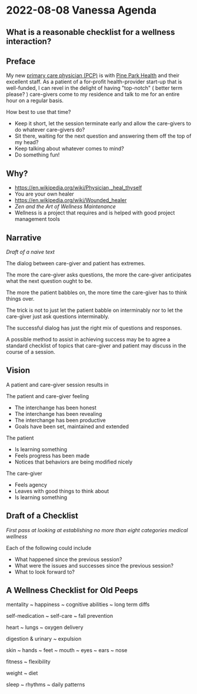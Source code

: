 # 2022-08-08 Vanessa Agenda

## What is a reasonable checklist for a wellness interaction?


## Preface

My new [primary care physician (PCP)]( https://en.wikipedia.org/wiki/Primary_care_physician ) is with [Pine Park Health]( https://www.pineparkhealth.com/ ) and their excellent staff. As a patient of a for-profit health-provider start-up that is well-funded, I can revel in the delight of having "top-notch" ( better term please? ) care-givers come to my residence and talk to me for an entire hour on a regular basis.

How best to use that time?

* Keep it short, let the session terminate early and allow the care-givers to do whatever care-givers do?
* Sit there, waiting for the next question and answering them off the top of my head?
* Keep talking about whatever comes to mind?
* Do something fun!


## Why?

* https://en.wikipedia.org/wiki/Physician,_heal_thyself
* You are your own healer
* https://en.wikipedia.org/wiki/Wounded_healer
* _Zen and the Art of Wellness Maintenance_
* Wellness is a project that requires and is helped with good project management tools


## Narrative

_Draft of a naive text_

The dialog between care-giver and patient has extremes.

The more the care-giver asks questions, the more the care-giver anticipates what the next question ought to be.

The more the patient babbles on, the more time the care-giver has to think things over.

The trick is not to just let the patient babble on interminably nor to let the care-giver just ask questions interminably.

The successful dialog has just the right mix of questions and responses.

A possible method to assist in achieving success may be to agree a standard checklist of topics that care-giver and patient may discuss in the course of a session.


## Vision

A patient and care-giver session results in

The patient and care-giver feeling
* The interchange has been honest
* The interchange has been revealing
* The interchange has been productive
* Goals have been set, maintained and extended

The patient
* Is learning something
* Feels progress has been made
* Notices that behaviors are being modified nicely

The care-giver
* Feels agency
* Leaves with good things to think about
* Is learning something


## Draft of a Checklist

_First pass at looking at establishing no more than eight categories medical wellness_

Each of the following could include

* What happened since the previous session?
* What were the issues and successes since the previous session?
* What to look forward to?


## A Wellness Checklist for Old Peeps

mentality ~ happiness ~ cognitive abilities ~ long term diffs

self-medication ~ self-care ~ fall prevention

heart ~ lungs ~ oxygen delivery

digestion & urinary ~ expulsion

skin ~ hands ~ feet ~ mouth ~ eyes ~ ears ~ nose

fitness ~ flexibility

weight ~ diet

sleep ~ rhythms ~ daily patterns

